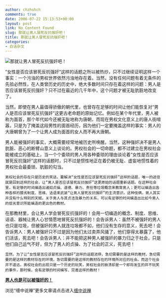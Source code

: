 ```yaml
---
author: chzhshch
comments: true
date: 2006-07-22 15:13:53+00:00
layout: post
link: No Content Found
slug: 那就让男人冒死反抗强奸吧！
title: 那就让男人冒死反抗强奸吧！
categories:
- 白话杂文
---
```


			

                                                                    

![那就让男人冒死反抗强奸吧！](http://simg.sinajs.cn/blog7style/images/common/sg_trans.gif)

                                                                    

                                                                    

   “女性是否应该冒死反抗强奸”这样的话题之所以被热炒，只不过继续证明这样一个事实：一个污浊的男权世界依然污浊地存在着。当然，没有任何问题有着无条件的先验必然性，在人类曾历史的历史中，绝大多数时间只存在着这样的问题：男人是否应该冒死反抗强奸？只不过在最近的几千年中，这个问题才被无耻肮脏地改变了。  
  
   当然，即使在男人最值得骄傲的朝代里，也曾存在足够的时间让他们能恢复对“男人是否应该冒死反抗强奸”这更古老命题的原始记忆。例如在某个年代里，男人被称为面首，那个年代如今还被无耻地称为唐朝，而现在男权文化意义上的唐人街喧嚣，只是为了掩盖这段男性的面首经历，因为他们一定要掩盖这样的事实：男人的大唐朝曾为了一个让男人成为面首的女人而不再大唐朝。  
  
   男人能被强奸的事实，大概需要经常地被历史所唤醒。当然，这种强奸决不是男人肮脏、恶心的断臂山意义上谈论的。男权社会的一切命题，都不过建立在男权社会能被成立的基础上，当一个个委琐的男人用各种委琐的理由谈论着“女性是否应该冒死反抗强奸”这样的话题时，只不过是惯性地正在着仍被无耻、虚妄地惯性着的男权社会最委琐、肮脏的勾当。  
  
    男权社会的存在只是历史的笑话，要解决“女性是否应该冒死反抗强奸”这样的话题，唯一的途径就是回到这样的社会，让“男人是否应该冒死反抗强奸”这更原始的话题重新话题。在这种社会里，有足够的时间编造出诸如贞操、道德、暴力、责任等垃圾概念来教育男人；更可以编造出各种各样的猥劣制度、思维、话语来武装“让男人冒死反抗强奸”的主流意识。这种伎俩，男人其实并没有什么特别的天赋。关于男人与其贞洁及暴力的关系，可以有足够的时间编造出比如今男人的低劣意识所能编造的更出色的教材。  
  
   在那教材里，会让男人学会冒死反抗强奸的！会用一切编造的概念、制度、思维、话语、器械让男人心甘情愿地冒死反抗强奸的！会告诉男人：虽然不被强奸的男人也只是垃圾，但被强奸的男人就连垃圾都不如，他们没有生存的意义，死去吧！会告诉男人：男人被强奸只不过是因为他们太过卖弄风骚了，他们穿得太暴露了，他们活该，死去吧！会告诉男人：并不能把这种男人被强奸的暴力归之于社会，只是他们自己运气不好，但为了男人的贞操、为了社会的正义，死去吧！  
  
    显然，为了让“女性是否应该冒死反抗强奸”这样的话题消停，急切需要的是这样的教材，急切需要的是这样的教材存在的环境，急切需要的是这样的教材存在的环境所对应的社会。而这个社会并不遥远，男权社会的出现只是一个历史的玩笑，男权社会的崩溃却是一个即将发生的并不玩笑的事件，那时候，会有足够的时间编写、完善这样的教材！

[**男人也是可以被强奸的！**](http://blog.sina.com.cn/u/486e105c010003ro)

浏览“缠中说禅”更多文章请点击进入[缠中说禅](http://blog.sina.com.cn/m/chzhshch)
